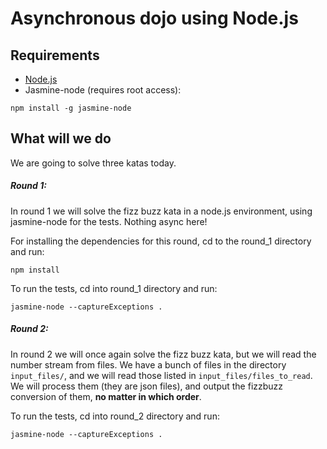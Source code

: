 Asynchronous dojo using Node.js
======

## Requirements

 * [Node.js](http://nodejs.org/)
 * Jasmine-node (requires root access):

  ```
  npm install -g jasmine-node
  ```
  
## What will we do

We are going to solve three katas today.

##### Round 1:
  In round 1 we will solve the fizz buzz kata in a node.js environment, using jasmine-node for the tests. Nothing async here!
  
  For installing the dependencies for this round, cd to the round_1 directory and run:
  ```
  npm install
  ```
  
  To run the tests, cd into round_1 directory and run:
  ```
  jasmine-node --captureExceptions .
  ```
  
##### Round 2:
  In round 2 we will once again solve the fizz buzz kata, but we will read the number stream from files. We have a bunch of files in the directory `input_files/`, and we will read those listed in `input_files/files_to_read`. We will process them (they are json files), and output the fizzbuzz conversion of them, **no matter in which order**.
  
  To run the tests, cd into round_2 directory and run:
  ```
  jasmine-node --captureExceptions .
  ```
